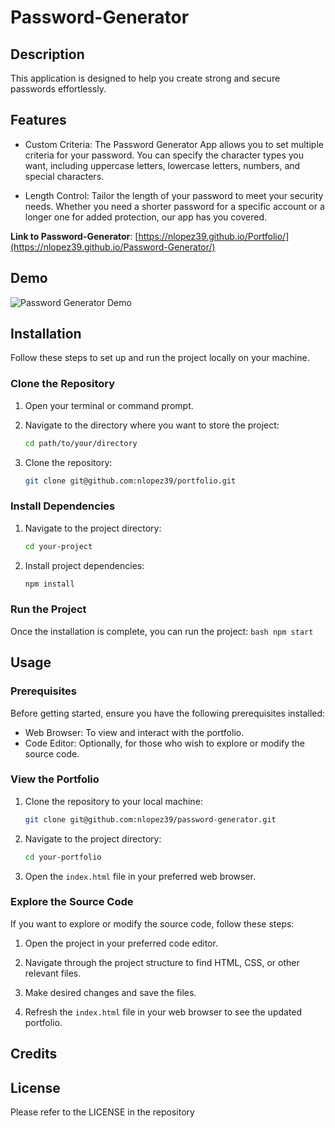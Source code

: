 # Password-Generator
## Description
This application is designed to help you create strong and secure passwords effortlessly. 

## Features

* Custom Criteria: The Password Generator App allows you to set multiple criteria for your password. You can specify the character types you want, including uppercase letters, lowercase letters, numbers, and special characters.

* Length Control: Tailor the length of your password to meet your security needs. Whether you need a shorter password for a specific account or a longer one for added protection, our app has you covered.


**Link to Password-Generator**: [https://nlopez39.github.io/Portfolio/](https://nlopez39.github.io/Password-Generator/)

## Demo

![Password Generator Demo](images/)

## Installation
Follow these steps to set up and run the project locally on your machine.

### Clone the Repository

1. Open your terminal or command prompt.

2. Navigate to the directory where you want to store the project:

    ```bash
    cd path/to/your/directory
    ```

3. Clone the repository:

    ```bash
    git clone git@github.com:nlopez39/portfolio.git
    ```

### Install Dependencies

1. Navigate to the project directory:

    ```bash
    cd your-project
    ```

2. Install project dependencies:

    ```bash
    npm install
    ```

### Run the Project
Once the installation is complete, you can run the project:
    ```bash
    npm start
    ```


## Usage
### Prerequisites

Before getting started, ensure you have the following prerequisites installed:

- Web Browser: To view and interact with the portfolio.
- Code Editor: Optionally, for those who wish to explore or modify the source code.

### View the Portfolio
1. Clone the repository to your local machine:

    ```bash
    git clone git@github.com:nlopez39/password-generator.git
    ```

2. Navigate to the project directory:

    ```bash
    cd your-portfolio
    ```

3. Open the `index.html` file in your preferred web browser.

### Explore the Source Code
If you want to explore or modify the source code, follow these steps:

1. Open the project in your preferred code editor.

2. Navigate through the project structure to find HTML, CSS, or other relevant files.

3. Make desired changes and save the files.

4. Refresh the `index.html` file in your web browser to see the updated portfolio.


## Credits


## License

Please refer to the LICENSE in the repository
